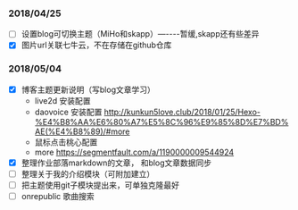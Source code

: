 ### 2018/04/25

- [ ] 设置blog可切换主题（MiHo和skapp）—----暂缓,skapp还有些差异
- [x] 图片url关联七牛云，不在存储在github仓库

### 2018/05/04

- [x] 博客主题更新说明（写blog文章学习）
  - live2d 安装配置
  - daovoice 安装配置 http://kunkun5love.club/2018/01/25/Hexo-%E4%B8%AA%E6%80%A7%E5%8C%96%E9%85%8D%E7%BD%AE(%E4%B8%89)/#more
  - 鼠标点击桃心配置
  - more https://segmentfault.com/a/1190000009544924
- [x] 整理作业部落markdown的文章， 和blog文章数据同步
- [ ] 整理关于我的介绍模块（可附加建立）
- [ ] 把主题使用git子模块提出来，可单独克隆最好
- [ ] onrepublic 歌曲搜索

